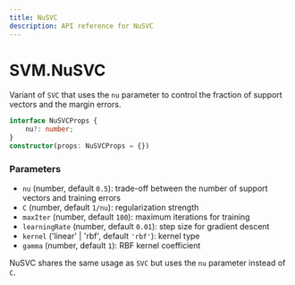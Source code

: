 ```yaml
---
title: NuSVC
description: API reference for NuSVC
---
```


# SVM.NuSVC

Variant of `SVC` that uses the `nu` parameter to control the fraction of support vectors and the margin errors.

```ts
interface NuSVCProps {
    nu?: number;
}
constructor(props: NuSVCProps = {})
```

### Parameters
- `nu` (number, default `0.5`): trade-off between the number of support vectors and training errors
- `C` (number, default `1/nu`): regularization strength
- `maxIter` (number, default `100`): maximum iterations for training
- `learningRate` (number, default `0.01`): step size for gradient descent
- `kernel` ('linear' | 'rbf', default `'rbf'`): kernel type
- `gamma` (number, default `1`): RBF kernel coefficient

NuSVC shares the same usage as `SVC` but uses the `nu` parameter instead of `C`.
